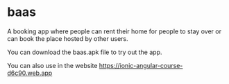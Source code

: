 # baas
A booking app where people can rent their home for people to stay over or can book the place hosted by other users.


You can download the baas.apk file to try out the app.

You can also use in the website https://ionic-angular-course-d6c90.web.app
